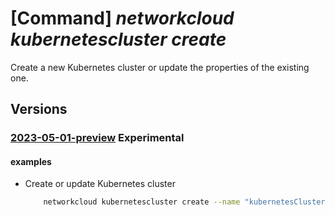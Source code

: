# [Command] _networkcloud kubernetescluster create_

Create a new Kubernetes cluster or update the properties of the existing one.

## Versions

### [2023-05-01-preview](/Resources/mgmt-plane/L3N1YnNjcmlwdGlvbnMve30vcmVzb3VyY2Vncm91cHMve30vcHJvdmlkZXJzL21pY3Jvc29mdC5uZXR3b3JrY2xvdWQva3ViZXJuZXRlc2NsdXN0ZXJzL3t9/2023-05-01-preview.xml) **Experimental**

<!-- mgmt-plane /subscriptions/{}/resourcegroups/{}/providers/microsoft.networkcloud/kubernetesclusters/{} 2023-05-01-preview -->

#### examples

- Create or update Kubernetes cluster
    ```bash
        networkcloud kubernetescluster create --name "kubernetesClusterName" --resource-group "resourceGroupName" --location "location" --kubernetes-version "1.25.4" --extended-location name="/subscriptions/123e4567-e89b-12d3-a456-426655440000/resourceGroups/resourceGroupName/providers/Microsoft.ExtendedLocation/customLocations/clusterExtendedLocationName" type=CustomLocation --aad-configuration admin-group-object-ids=["f110271b-XXXX-4163-9b99-214d91660f0e"] --admin-username "azureuser" --ssh-key-values "ssh-rsa AAAAB3NzaC1yc2EAAAADAQAt5SjWU= admin@vm" --initial-agent-pool-configurations "[{count:1,mode:'System',name:'systemPool-1',vmSkuName:'NC_G2_v1',agentOptions:{hugepagesCount:96,hugepagesSize:1G},upgradeSettings:{maxSurge:'10%'},adminUsername:'azureuser',ssh-key-values:['ssh-rsa AAAAB3NzaC1yc2EAAAADAQAt5SjWU= admin@vm']}]" --control-plane-node-configuration count=1 vmSkuName='NC_G2_v1' adminUsername='azureuser' ssh-key-values="['ssh-rsa AAAAB3NzaC1yc2EAAAADAQAt5SjWU= admin@vm']" --network-configuration cloud-services-network-id="/subscriptions/123e4567-e89b-12d3-a456-426655440000/resourceGroups/resourceGroupName/providers/Microsoft.NetworkCloud/cloudServicesNetworks/cloudServicesNetworkName" cni-network-id="/subscriptions/123e4567-e89b-12d3-a456-426655440000/resourceGroups/resourceGroupName/providers/Microsoft.NetworkCloud/l3Networks/l3NetworkName" pod-cidrs=["10.244.0.0/16"] service-cidrs=["10.96.0.0/16"] dns-service-ip="10.96.0.10" attached-network-configuration.l2-networks="[{networkId:'/subscriptions/123e4567-e89b-12d3-a456-426655440000/resourceGroups/resourceGroupName/providers/Microsoft.NetworkCloud/l2Networks/l2NetworkName',pluginType:'DPDK'}]" attached-network-configuration.l3-networks="[{networkId:'/subscriptions/123e4567-e89b-12d3-a456-426655440000/resourceGroups/resourceGroupName/providers/Microsoft.NetworkCloud/l3Networks/l3NetworkName',pluginType:'SRIOV',ipamEnabled:'False'}]" attached-network-configuration.trunked-networks="[{networkId:'/subscriptions/123e4567-e89b-12d3-a456-426655440000/resourceGroups/resourceGroupName/providers/Microsoft.NetworkCloud/trunkedNetworks/trunkedNetworkName',pluginType:'MACVLAN'}]" bgp-service-load-balancer-configuration.bgp-advertisements="[{advertiseToFabric:'True',communities:['64512:100'],ipAddressPools:['pool1'],peers:['peer1']}]" bgp-service-load-balancer-configuration.fabric-peering-enabled="True" bgp-service-load-balancer-configuration.bgp-peers="[{bfdEnabled:'False',bgpMultiHop:'False',holdTime:'P300s',keepAliveTime:'P300s',myAsn:64512,name:'peer1',peerAddress:'203.0.113.254',peerAsn:64497,peerPort:179}]" bgp-service-load-balancer-configuration.ip-address-pools="[{addresses:['198.51.102.0/24'],autoAssign:'True',name:'pool1',onlyUseHostIps:'True'}]"
    ```
